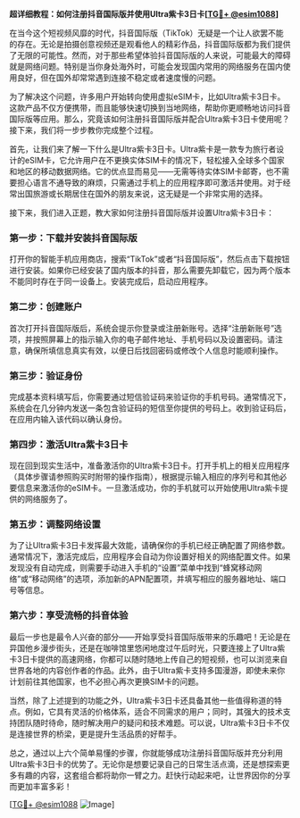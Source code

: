 **超详细教程：如何注册抖音国际版并使用Ultra紫卡3日卡[[TG💪+ @esim1088](https://t.me/s/esim1088)]**

在当今这个短视频风靡的时代，抖音国际版（TikTok）无疑是一个让人欲罢不能的存在。无论是拍摄创意视频还是观看他人的精彩作品，抖音国际版都为我们提供了无限的可能性。然而，对于那些希望体验抖音国际版的人来说，可能最大的障碍就是网络问题。特别是当你身处海外时，可能会发现国内常用的网络服务在国内使用良好，但在国外却常常遇到连接不稳定或者速度慢的问题。

为了解决这个问题，许多用户开始转向使用虚拟eSIM卡，比如Ultra紫卡3日卡。这款产品不仅方便携带，而且能够快速切换到当地网络，帮助你更顺畅地访问抖音国际版等应用。那么，究竟该如何注册抖音国际版并配合Ultra紫卡3日卡使用呢？接下来，我们将一步步教你完成整个过程。

首先，让我们来了解一下什么是Ultra紫卡3日卡。Ultra紫卡是一款专为旅行者设计的eSIM卡，它允许用户在不更换实体SIM卡的情况下，轻松接入全球多个国家和地区的移动数据网络。它的优点显而易见——无需等待实体SIM卡邮寄，也不需要担心语言不通导致的麻烦，只需通过手机上的应用程序即可激活并使用。对于经常出国旅游或长期居住在国外的朋友来说，这无疑是一个非常实用的选择。

接下来，我们进入正题，教大家如何注册抖音国际版并设置Ultra紫卡3日卡：

### 第一步：下载并安装抖音国际版

打开你的智能手机应用商店，搜索“TikTok”或者“抖音国际版”，然后点击下载按钮进行安装。如果你已经安装了国内版本的抖音，那么需要先卸载它，因为两个版本不能同时存在于同一设备上。安装完成后，启动应用程序。

### 第二步：创建账户

首次打开抖音国际版后，系统会提示你登录或注册新账号。选择“注册新账号”选项，并按照屏幕上的指示输入你的电子邮件地址、手机号码以及设置密码。请注意，确保所填信息真实有效，以便日后找回密码或修改个人信息时能顺利操作。

### 第三步：验证身份

完成基本资料填写后，你需要通过短信验证码来验证你的手机号码。通常情况下，系统会在几分钟内发送一条包含验证码的短信至你提供的号码上。收到验证码后，在应用内输入该代码以确认身份。

### 第四步：激活Ultra紫卡3日卡

现在回到现实生活中，准备激活你的Ultra紫卡3日卡。打开手机上的相关应用程序（具体步骤请参照购买时附带的操作指南），根据提示输入相应的序列号和其他必要信息来激活你的eSIM卡。一旦激活成功，你的手机就可以开始使用Ultra紫卡提供的网络服务了。

### 第五步：调整网络设置

为了让Ultra紫卡3日卡发挥最大效能，请确保你的手机已经正确配置了网络参数。通常情况下，激活完成后，应用程序会自动为你设置好相关的网络配置文件。如果发现没有自动完成，则需要手动进入手机的“设置”菜单中找到“蜂窝移动网络”或“移动网络”的选项，添加新的APN配置项，并填写相应的服务器地址、端口号等信息。

### 第六步：享受流畅的抖音体验

最后一步也是最令人兴奋的部分——开始享受抖音国际版带来的乐趣吧！无论是在异国他乡漫步街头，还是在咖啡馆里悠闲地度过午后时光，只要连接上了Ultra紫卡3日卡提供的高速网络，你都可以随时随地上传自己的短视频，也可以浏览来自世界各地的内容创作者的作品。此外，由于Ultra紫卡支持多国漫游，即使未来你计划前往其他国家，也不必担心再次更换SIM卡的问题。

当然，除了上述提到的功能之外，Ultra紫卡3日卡还具备其他一些值得称道的特点。例如，它具有灵活的价格体系，适合不同需求的用户；同时，其强大的技术支持团队随时待命，随时解决用户的疑问和技术难题。可以说，Ultra紫卡3日卡不仅是连接世界的桥梁，更是提升生活品质的好帮手。

总之，通过以上六个简单易懂的步骤，你就能够成功注册抖音国际版并充分利用Ultra紫卡3日卡的优势了。无论你是想要记录自己的日常生活点滴，还是想探索更多有趣的内容，这套组合都将助你一臂之力。赶快行动起来吧，让世界因你的分享而更加丰富多彩！

[[TG💪+ @esim1088](https://t.me/s/esim1088) ![Image](https://i.postimg.cc/4NQfJmqS/Snipaste-2025-05-13-00-14-12.png)]